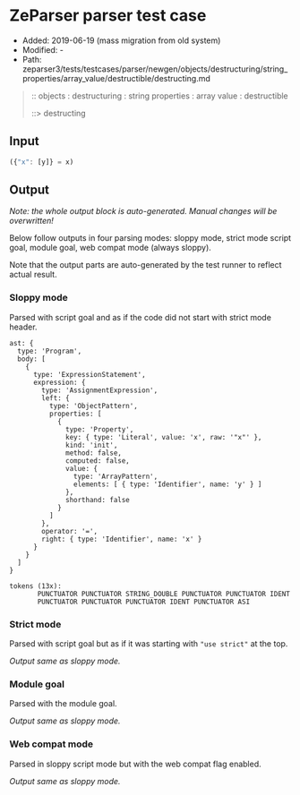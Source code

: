 # ZeParser parser test case

- Added: 2019-06-19 (mass migration from old system)
- Modified: -
- Path: zeparser3/tests/testcases/parser/newgen/objects/destructuring/string_properties/array_value/destructible/destructing.md

> :: objects : destructuring : string properties : array value : destructible
>
> ::> destructing

## Input

`````js
({"x": [y]} = x)
`````

## Output

_Note: the whole output block is auto-generated. Manual changes will be overwritten!_

Below follow outputs in four parsing modes: sloppy mode, strict mode script goal, module goal, web compat mode (always sloppy).

Note that the output parts are auto-generated by the test runner to reflect actual result.

### Sloppy mode

Parsed with script goal and as if the code did not start with strict mode header.

`````
ast: {
  type: 'Program',
  body: [
    {
      type: 'ExpressionStatement',
      expression: {
        type: 'AssignmentExpression',
        left: {
          type: 'ObjectPattern',
          properties: [
            {
              type: 'Property',
              key: { type: 'Literal', value: 'x', raw: '"x"' },
              kind: 'init',
              method: false,
              computed: false,
              value: {
                type: 'ArrayPattern',
                elements: [ { type: 'Identifier', name: 'y' } ]
              },
              shorthand: false
            }
          ]
        },
        operator: '=',
        right: { type: 'Identifier', name: 'x' }
      }
    }
  ]
}

tokens (13x):
       PUNCTUATOR PUNCTUATOR STRING_DOUBLE PUNCTUATOR PUNCTUATOR IDENT
       PUNCTUATOR PUNCTUATOR PUNCTUATOR IDENT PUNCTUATOR ASI
`````

### Strict mode

Parsed with script goal but as if it was starting with `"use strict"` at the top.

_Output same as sloppy mode._

### Module goal

Parsed with the module goal.

_Output same as sloppy mode._

### Web compat mode

Parsed in sloppy script mode but with the web compat flag enabled.

_Output same as sloppy mode._
